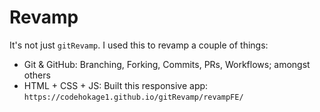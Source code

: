 # Revamp

It's not just `gitRevamp`. I used this to revamp a couple of things:

- Git & GitHub: Branching, Forking, Commits, PRs, Workflows; amongst others
- HTML + CSS + JS: Built this responsive app: `https://codehokage1.github.io/gitRevamp/revampFE/`

